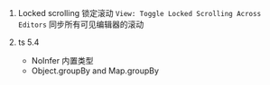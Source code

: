 1. Locked scrolling 锁定滚动
   `View: Toggle Locked Scrolling Across Editors` 同步所有可见编辑器的滚动

2. ts 5.4

   - NoInfer 内置类型
   - Object.groupBy and Map.groupBy
